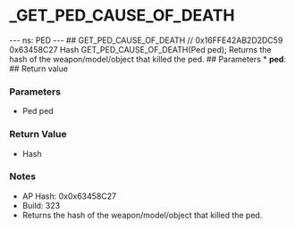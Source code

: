 # _GET_PED_CAUSE_OF_DEATH

--- ns: PED --- ## GET_PED_CAUSE_OF_DEATH  // 0x16FFE42AB2D2DC59 0x63458C27 Hash GET_PED_CAUSE_OF_DEATH(Ped ped);  Returns the hash of the weapon/model/object that killed the ped.  ## Parameters * **ped**:  ## Return value

### Parameters
* Ped ped

### Return Value
* Hash

### Notes
* AP Hash: 0x0x63458C27
* Build: 323
* Returns the hash of the weapon/model/object that killed the ped.

